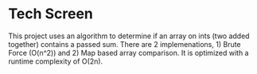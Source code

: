 Tech Screen
===========
This project uses an algorithm to determine if an array on ints (two added together) contains a passed sum.  There are 2 implemenations, 1) Brute Force (O(n^2)) and 2) Map based array comparison.  It is optimized with a runtime complexity of O(2n).